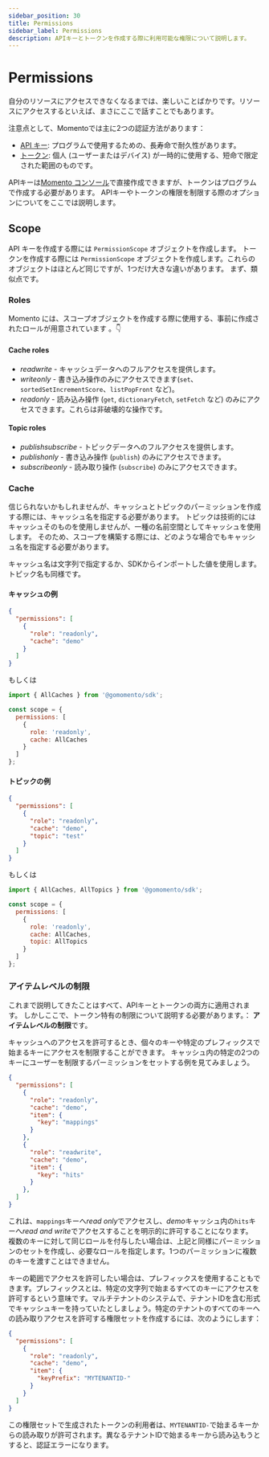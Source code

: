```yaml
---
sidebar_position: 30
title: Permissions
sidebar_label: Permissions
description: APIキーとトークンを作成する際に利用可能な権限について説明します。
---
```


# Permissions

自分のリソースにアクセスできなくなるまでは、楽しいことばかりです。リソースにアクセスするといえば、まさにここで話すことでもあります。

注意点として、Momentoでは主に2つの認証方法があります：

* [API キー](./api-keys.md): プログラムで使用するための、長寿命で耐久性があります。
* [トークン](./tokens.md): 個人 (ユーザーまたはデバイス) が一時的に使用する、短命で限定された範囲のものです。

APIキーは[Momento コンソール](https://console.gomomento.com/tokens)で直接作成できますが、トークンはプログラムで作成する必要があります。
APIキーやトークンの権限を制限する際のオプションについてをここでは説明します。

## Scope

API キーを作成する際には `PermissionScope` オブジェクトを作成します。
トークンを作成する際には `PermissionScope` オブジェクトを作成します。これらのオブジェクトはほとんど同じですが、1つだけ大きな違いがあります。
まず、類似点です。

### Roles

Momento には、スコープオブジェクトを作成する際に使用する、事前に作成されたロールが用意されています 。👇

#### Cache roles

* *readwrite* - キャッシュデータへのフルアクセスを提供します。
* *writeonly* - 書き込み操作のみにアクセスできます(`set`、`sortedSetIncrementScore`、`listPopFront` など)。
* *readonly* - 読み込み操作 (`get`, `dictionaryFetch`, `setFetch` など) のみにアクセスできます。これらは非破壊的な操作です。

#### Topic roles

* *publishsubscribe* - トピックデータへのフルアクセスを提供します。
* *publishonly* - 書き込み操作 (`publish`) のみにアクセスできます。
* *subscribeonly* - 読み取り操作 (`subscribe`) のみにアクセスできます。

### Cache

信じられないかもしれませんが、キャッシュとトピックのパーミッションを作成する際には、キャッシュ名を指定する必要があります。
トピックは技術的にはキャッシュそのものを使用しませんが、一種の名前空間としてキャッシュを使用します。
そのため、スコープを構築する際には、どのような場合でもキャッシュ名を指定する必要があります。

キャッシュ名は文字列で指定するか、SDKからインポートした値を使用します。トピック名も同様です。

#### キャッシュの例

```json
{
  "permissions": [
    {
      "role": "readonly",
      "cache": "demo"
    }
  ]
}
```

もしくは

```JavaScript
import { AllCaches } from '@gomomento/sdk';

const scope = {
  permissions: [
    {
      role: 'readonly',
      cache: AllCaches
    }
  ]
};
```

#### トピックの例

```json
{
  "permissions": [
    {
      "role": "readonly",
      "cache": "demo",
      "topic": "test"
    }
  ]
}
```

もしくは

```JavaScript
import { AllCaches, AllTopics } from '@gomomento/sdk';

const scope = {
  permissions: [
    {
      role: 'readonly',
      cache: AllCaches,
      topic: AllTopics
    }
  ]
};
```

### アイテムレベルの制限

これまで説明してきたことはすべて、APIキーとトークンの両方に適用されます。
しかしここで、トークン特有の制限について説明する必要があります。： **アイテムレベルの制限**です。

キャッシュへのアクセスを許可するとき、個々のキーや特定のプレフィックスで始まるキーにアクセスを制限することができます。
キャッシュ内の特定の2つのキーにユーザーを制限するパーミッションをセットする例を見てみましょう。

```json
{
  "permissions": [
    {
      "role": "readonly",
      "cache": "demo",
      "item": {
        "key": "mappings"
      }
    },
    {
      "role": "readwrite",
      "cache": "demo",
      "item": {
        "key": "hits"
      }
    },
  ]
}
```

これは、`mappings`キーへ*read only*でアクセスし、*demo*キャッシュ内の`hits`キーへ*read and write*でアクセスすることを明示的に許可することになります。
複数のキーに対して同じロールを付与したい場合は、上記と同様にパーミッションのセットを作成し、必要なロールを指定します。1つのパーミッションに複数のキーを渡すことはできません。

キーの範囲でアクセスを許可したい場合は、プレフィックスを使用することもできます。プレフィックスとは、特定の文字列で始まるすべてのキーにアクセスを許可するという意味です。マルチテナントのシステムで、テナントIDを含む形式でキャッシュキーを持っていたとしましょう。特定のテナントのすべてのキーへの読み取りアクセスを許可する権限セットを作成するには、次のようにします：

```json
{
  "permissions": [
    {
      "role": "readonly",
      "cache": "demo",
      "item": {
        "keyPrefix": "MYTENANTID-"
      }
    }
  ]
}
```

この権限セットで生成されたトークンの利用者は、`MYTENANTID-`で始まるキーからの読み取りが許可されます。異なるテナントIDで始まるキーから読み込もうとすると、認証エラーになります。

